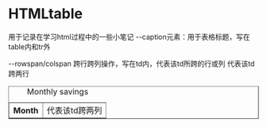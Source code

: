 # HTMLtable
用于记录在学习html过程中的一些小笔记
--caption元素：用于表格标题，写在table内和tr外
<table border="1">
  <caption>Monthly savings</caption>
  <tr>
    <th>Month</th>
--rowspan/colspan 跨行跨列操作，写在td内，代表该td所跨的行或列
<td rowspan='2'>  代表该td跨两列 <tr colspan='2'> 代表该td跨两行

